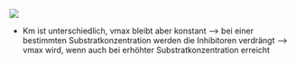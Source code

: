 ![](Pasted%20image%2020240614105403.png)
- Km ist unterschiedlich, vmax bleibt aber konstant 
--> bei einer bestimmten Substratkonzentration werden die Inhibitoren verdrängt --> vmax wird, wenn auch bei erhöhter Substratkonzentration erreicht 